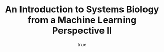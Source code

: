 ---
abstract: ''
author:
- family: Lawrence
  given: Neil D.
  gscholar: r3SJcvoAAAAJ
  institute: University of Sheffield
  twitter: lawrennd
  url: http://inverseprobability.com
categories:
- Lawrence-tutII09
day: '23'
errata: []
extras: []
key: Lawrence-tutII09
layout: talk
linkpdf: ftp://ftp.dcs.shef.ac.uk/home/neil/tut2.pdf
month: 6
published: 2009-06-23
section: pre
title: An Introduction to Systems Biology from a Machine Learning Perspective <span>II</span>
venue: TISE Summer School, Tampere, Finland
year: '2009'
---